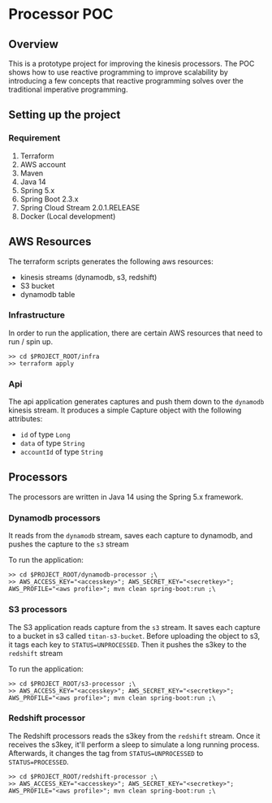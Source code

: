 # Processor POC
## Overview
This is a prototype project for improving the kinesis processors. The POC shows how to use
reactive programming to improve scalability by introducing a few concepts that reactive programming
solves over the traditional imperative programming.

## Setting up the project
### Requirement
1. Terraform
2. AWS account
3. Maven
4. Java 14
5. Spring 5.x
6. Spring Boot 2.3.x
7. Spring Cloud Stream 2.0.1.RELEASE
8. Docker (Local development)


## AWS Resources
The terraform scripts generates the following aws resources:
* kinesis streams (dynamodb, s3, redshift)
* S3 bucket 
* dynamodb table

### Infrastructure
In order to run the application, there are certain AWS resources that need to run / spin up.
    
    >> cd $PROJECT_ROOT/infra
    >> terraform apply

### Api
The api application generates captures and push them down to the `dynamodb` kinesis stream.
It produces a simple Capture object with the following attributes:
* `id` of type `Long`
* `data` of type `String`
* `accountId` of type `String`

## Processors
The processors are written in Java 14 using the Spring 5.x framework.

### Dynamodb processors
It reads from the `dynamodb` stream, saves each capture to dynamodb, and pushes the capture to the `s3` stream

To run the application: 

    >> cd $PROJECT_ROOT/dynamodb-processor ;\
    >> AWS_ACCESS_KEY="<accesskey>"; AWS_SECRET_KEY="<secretkey>"; AWS_PROFILE="<aws profile>"; mvn clean spring-boot:run ;\

### S3 processors
The S3 application reads capture from the `s3` stream. It saves each capture to a bucket in s3 called `titan-s3-bucket`.
Before uploading the object to s3, it tags each key to `STATUS=UNPROCESSED`. Then it pushes the s3key to the `redshift` stream

To run the application:

    >> cd $PROJECT_ROOT/s3-processor ;\
    >> AWS_ACCESS_KEY="<accesskey>"; AWS_SECRET_KEY="<secretkey>"; AWS_PROFILE="<aws profile>"; mvn clean spring-boot:run ;\

### Redshift processor
The Redshift processors reads the s3key from the `redshift` stream. Once it receives the s3key, it'll perform a sleep to simulate
a long running process. Afterwards, it changes the tag from `STATUS=UNPROCESSED` to `STATUS=PROCESSED`.

    >> cd $PROJECT_ROOT/redshift-processor ;\
    >> AWS_ACCESS_KEY="<accesskey>"; AWS_SECRET_KEY="<secretkey>"; AWS_PROFILE="<aws profile>"; mvn clean spring-boot:run ;\
